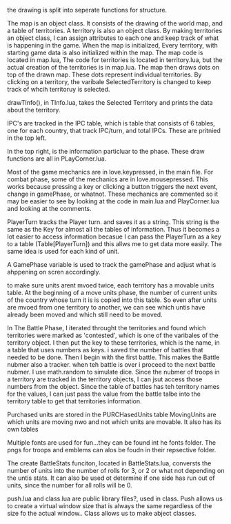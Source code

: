the drawing is split into seperate functions for structure.  

The map is an object class.  It consists of the drawing of the world map, and a table of territories.  A territory is also an object class.  By making territories an object class, I can assign attributes to each one and keep track of what is happening in the game.  When the map is initialized, Every territory, with starting game data is also initialized within the map.  The map code is located in map.lua,  The code for territories is located in territory.lua, but the actual creation of the territories is in map.lua.  The map then draws dots on top of the drawn map.  These dots represent individual territories.  By clicking on a territory, the varibale SelectedTerritory is changed to keep track of whcih territoruy is selected. 

drawTInfo(), in TInfo.lua, takes the Selected Territory and prints the data about the territory.

IPC's are tracked in the IPC table, which is table that consists of 6 tables, one for each country, that track IPC/turn, and total IPCs.  These are pritnied in the top left.

In the top right, is the information particluar to the phase.  These draw functions are all in PLayCorner.lua.

Most of the game mechanics are in love.keypressed, in the main file.  For combat phase, some of the mechanics are in love.mousepressed.
This works because pressing a key or clicking a button triggers the next event, change in gamePhase, or whatnot.
These mechanics are commented so it may be easier to see by looking at the code in main.lua and PlayCorner.lua and looking at the comments.


PlayerTurn tracks the Player turn.  and saves it as a string.  This string is the same as the Key for almost all the tables of information.  Thus it becomes a lot easier to access information becasue I can pass the PlayerTurn as a key to a table (Table[PlayerTurn]) and this allws me to get data more easily.  The same idea is used for each kind of unit.

A GamePhase variable is used to track the gamePhase and adjust what is ahppening on scren accordingly.

to make sure units arent mvoed twice, each territory has a movable units table.  At the beginning of a move units phase, the number of current units of the country whose turn it is is copied into this table.  So even after units are mvoed from one territory to another, we can see which untis have already been moved and which still need to be moved.

In The Battle Phase, I iterated throught the territories and found which territories were marked as 'contested', which is one of the varibales of the territory object.  I then put the key to these territories, which is the name, in a table that uses numbers as keys.  i saved the number of battles that needed to be done.  Then I begin with the first battle.  This makes the Battle nubmer also a tracker.  when teh battle is over i proceed to the next battle nubmer.  I use math.random to simulate dice.  Since the nubmer of troops in a territory are tracked in the territory objects, I can jsut access those numbers from the object.  Since the table of battles has teh territory names for the values, I can just pass the value from the battle talbe into the territory table to get that territories information.

Purchased units are stored in the PURCHasedUnits table
MovingUnits are which units are moving nwo and not which units are movable. It also has its own tables

Multiple fonts are used for fun...they can be found int he fonts folder.  The pngs for troops and emblems can alos be foudn in their repsective folder.

The create BattleStats funciton, located in BattleStats.lua, conversts the number of units into the number of rolls for 3, or 2 or what not depending on the untis stats.  It can also be used ot determine if one side has run out of units, since the number for all rolls will be 0.

push.lua and class.lua are public library files?, used in class.  Push allows us to create a virtual window size that is always the same regardless of the size fo the actual window..  Class allows us to make abject classes.